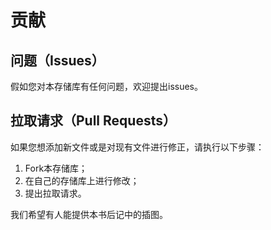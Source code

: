 # 贡献

## 问题（Issues）

假如您对本存储库有任何问题，欢迎提出issues。

## 拉取请求（Pull Requests）

如果您想添加新文件或是对现有文件进行修正，请执行以下步骤：
1. Fork本存储库；
2. 在自己的存储库上进行修改；
3. 提出拉取请求。

我们希望有人能提供本书后记中的插图。
